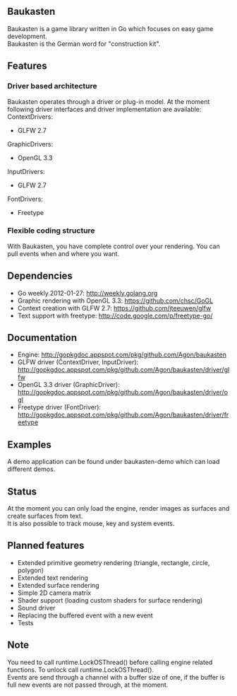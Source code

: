 ## Baukasten
Baukasten is a game library written in Go which focuses on easy game development.<br>
Baukasten is the German word for "construction kit".<br>

## Features
### Driver based architecture
Baukasten operates through a driver or plug-in model.
At the moment following driver interfaces and driver implementation are available:<br>
ContextDrivers:

- GLFW 2.7

GraphicDrivers:

- OpenGL 3.3

InputDrivers:

- GLFW 2.7

FontDrivers:

- Freetype

### Flexible coding structure
With Baukasten, you have complete control over your rendering. You can pull events when and where you want.

## Dependencies
- Go weekly.2012-01-27: http://weekly.golang.org
- Graphic rendering with OpenGL 3.3: https://github.com/chsc/GoGL
- Context creation with GLFW 2.7: https://github.com/jteeuwen/glfw
- Text support with freetype: http://code.google.com/p/freetype-go/

## Documentation
- Engine: http://gopkgdoc.appspot.com/pkg/github.com/Agon/baukasten
- GLFW driver (ContextDriver, InputDriver): http://gopkgdoc.appspot.com/pkg/github.com/Agon/baukasten/driver/glfw
- OpenGL 3.3 driver (GraphicDriver): http://gopkgdoc.appspot.com/pkg/github.com/Agon/baukasten/driver/ogl
- Freetype driver (FontDriver): http://gopkgdoc.appspot.com/pkg/github.com/Agon/baukasten/driver/freetype

## Examples
A demo application can be found under baukasten-demo which can load different demos.

## Status
At the moment you can only load the engine, render images as surfaces and create surfaces from text.<br>
It is also possible to track mouse, key and system events.

## Planned features
- Extended primitive geometry rendering (triangle, rectangle, circle, polygon)
- Extended text rendering
- Extended surface rendering
- Simple 2D camera matrix
- Shader support (loading custom shaders for surface rendering)
- Sound driver
- Replacing the buffered event with a new event
- Tests

## Note
You need to call runtime.LockOSThread() before calling engine related functions. To unlock call runtime.LockOSThread().<br>
Events are send through a channel with a buffer size of one, if the buffer is full new events are not passed through, at the moment.